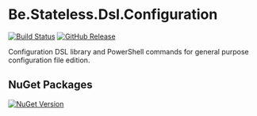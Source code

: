 # Be.Stateless.Dsl.Configuration

[![Build Status](https://dev.azure.com/icraftsoftware/be.stateless/_apis/build/status/Be.Stateless.Dsl.Configuration%20Manual%20Release?branchName=master)](https://dev.azure.com/icraftsoftware/be.stateless/_build/latest?definitionId=669&branchName=master)
[![GitHub Release](https://img.shields.io/github/v/release/icraftsoftware/Be.Stateless.Dsl.Configuration?label=Release)](https://github.com/icraftsoftware/Be.Stateless.Dsl.Configuration/releases/latest)

Configuration DSL library and PowerShell commands for general purpose configuration file edition.

## NuGet Packages

[![NuGet Version](https://img.shields.io/nuget/v/Be.Stateless.Dsl.Configuration.svg?label=Be.Stateless.Dsl.Configuration&style=flat)](https://www.nuget.org/packages/Be.Stateless.Dsl.Configuration/)
